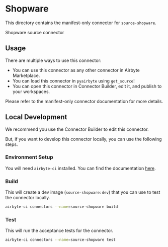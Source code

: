# Shopware
This directory contains the manifest-only connector for `source-shopware`.

Shopware source connector

## Usage
There are multiple ways to use this connector:
- You can use this connector as any other connector in Airbyte Marketplace.
- You can load this connector in `pyairbyte` using `get_source`!
- You can open this connector in Connector Builder, edit it, and publish to your workspaces.

Please refer to the manifest-only connector documentation for more details.

## Local Development
We recommend you use the Connector Builder to edit this connector.

But, if you want to develop this connector locally, you can use the following steps.

### Environment Setup
You will need `airbyte-ci` installed. You can find the documentation [here](airbyte-ci).

### Build
This will create a dev image (`source-shopware:dev`) that you can use to test the connector locally.
```bash
airbyte-ci connectors --name=source-shopware build
```

### Test
This will run the acceptance tests for the connector.
```bash
airbyte-ci connectors --name=source-shopware test
```

